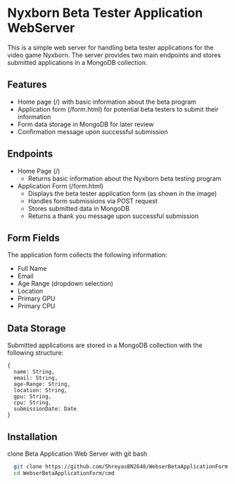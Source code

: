     
# Nyxborn Beta Tester Application WebServer

This is a simple web server for handling beta tester applications for the video game Nyxborn. The server provides two main endpoints and stores submitted applications in a MongoDB collection.


## Features

- Home page (/) with basic information about the beta program
- Application form (/form.html) for potential beta testers to submit their information
- Form data storage in MongoDB for later review
- Confirmation message upon successful submission


## Endpoints

- Home Page (/)
    - Returns basic information about the Nyxborn beta testing program
- Application Form (/form.html)
    - Displays the beta tester application form (as shown in the image)
    - Handles form submissions via POST request
    - Stores submitted data in MongoDB
    - Returns a thank you message upon successful submission

## Form Fields

The application form collects the following information:

- Full Name 
- Email
- Age Range (dropdown selection)
- Location
- Primary GPU
- Primary CPU

## Data Storage

Submitted applications are stored in a MongoDB collection with the following structure:

```
{
  name: String,
  email: String,
  age-Range: String,
  location: String,
  gpu: String,
  cpu: String,
  submissionDate: Date
}
```


## Installation

clone Beta Application Web Server with git bash

```bash
  git clone https://github.com/ShreyasBN2648/WebserBetaApplicationForm.git
  cd WebserBetaApplicationForm/cmd
```
    